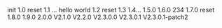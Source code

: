 init
1.0 reset
1.1 ...
hello world
1.2 reset
1.3
1.4...
1.5.0
1.6.0 234
1.7.0 reset
1.8.0
1.9.0
2.0.0
V2.1.0
V2.2.0
V2.3.0.0
V2.3.0.1
V2.3.0.1-patch2